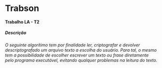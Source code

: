 # Trabson
<h4>Trabalho LA - T2</h4>
<h5>Descrição</h5>
<h6>O seguinte algorítimo tem por finalidade ler, criptografar e devolver descriptografado um arquivo texto a escolha do usuário. Para tal, o mesmo tem a possibilidade de escolher escrever um texto ou frase diretamente pelo programa executável, evitando qualquer problemas na leitura do texto.</h6>

